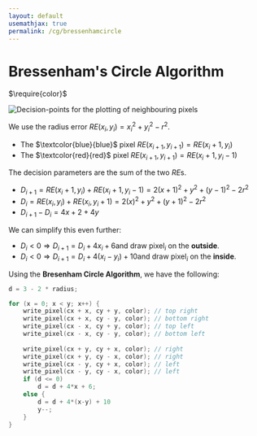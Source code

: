```yaml
---
layout: default
usemathjax: true
permalink: /cg/bressenhamcircle
---
```


# Bressenham's Circle Algorithm

$\require{color}$

![Decision-points for the plotting of neighbouring pixels](/notes-blog/assets/img/cg/decision-points.jpg)

We use the radius error $RE(x_i,y_i) = x_i^2+y_i^2-r^2$​​. 

- The $\textcolor{blue}{blue}$​ pixel $RE(x_{i+1}, y_{i+1}) = RE(x_i + 1, y_i)$
- The $\textcolor{red}{red}$​​ pixel $RE(x_{i+1}, y_{i+1}) = RE(x_i + 1, y_i - 1)$​​

The decision parameters are the sum of the two $RE$s. 

- $D_{i+1} = RE(x_i + 1, y_i) + RE(x_i + 1, y_i-1) = 2(x+1)^2 + y^2 + (y-1)^2 - 2r^2$​​​
- $D_i = RE(x_i, y_i) + RE(x_i, y_i+1) = 2(x)^2 + y^2 + (y+1)^2 - 2r^2$
- $D_{i+1} - D_i = 4x + 2 + 4y$

We can simplify this even further:

- $D_i < 0 \Rightarrow D_{i+1} = D_i + 4x_i + 6$​ and draw pixel$_i$ on the **outside**.
- $D_i < 0 \Rightarrow D_{i+1} = D_i + 4(x_i-y_i) + 10$​ and draw pixel$_i$​​ on the **inside**.



Using the **Bresenham Circle Algorithm**, we have the following:

```C
d = 3 - 2 * radius;

for (x = 0; x < y; x++) {
	write_pixel(cx + x, cy + y, color); // top right
	write_pixel(cx + x, cy - y, color); // bottom right
	write_pixel(cx - x, cy + y, color); // top left
	write_pixel(cx - x, cy - y, color); // bottom left
	
	write_pixel(cx + y, cy + x, color); // right
	write_pixel(cx + y, cy - x, color); // right
	write_pixel(cx - y, cy + x, color); // left
	write_pixel(cx - y, cy - x, color); // left
	if (d <= 0)
		d = d + 4*x + 6;
	else {
		d = d + 4*(x-y) + 10
		y--;
	}
}
```
